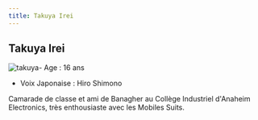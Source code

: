```yaml
---
title: Takuya Irei
---
```


Takuya Irei
-----------


![takuya](/images/stories/saga/unicorn/persos/civils/takuya.jpg)- Age : 16 ans  
- Voix Japonaise : Hiro Shimono


Camarade de classe et ami de Banagher au Collège Industriel d'Anaheim Electronics, très enthousiaste avec les Mobiles Suits.

